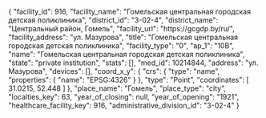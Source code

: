 {
    "facility_id": 916,
    "facility_name": "Гомельская центральная городская детская поликлиника",
    "district_id": "3-02-4",
    "district_name": "Центральный район, Гомель",
    "facility_url": "https:\/\/gcgdp.by\/ru\/",
    "facility_address": "ул. Мазурова",
    "title": "Гомельская центральная городская детская поликлиника",
    "facility_type": "0",
    "ap_1": "10В",
    "name": "Гомельская центральная городская детская поликлиника",
    "state": "private institution",
    "stats": [],
    "med_id": 10214844,
    "address": "ул. Мазурова",
    "devices": [],
    "coord_x_y": {
        "crs": {
            "type": "name",
            "properties": {
                "name": "EPSG:4326"
            }
        },
        "type": "Point",
        "coordinates": [
            31.0215,
            52.448
        ]
    },
    "place_name": "Гомель",
    "place_type": "city",
    "localties_key": 63,
    "year_of_closing": null,
    "year_of_opening": "1921",
    "healthcare_facility_key": 916,
    "administrative_division_id": "3-02-4"
}